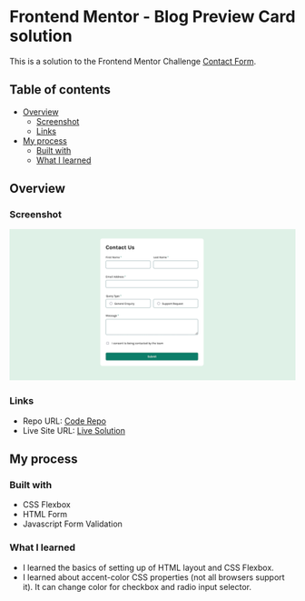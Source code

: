 # Frontend Mentor - Blog Preview Card solution

This is a solution to the Frontend Mentor Challenge [Contact Form](https://www.frontendmentor.io/challenges/contact-form--G-hYlqKJj).

## Table of contents

- [Overview](#overview)
  - [Screenshot](#screenshot)
  - [Links](#links)
- [My process](#my-process)
  - [Built with](#built-with)
  - [What I learned](#what-i-learned)


## Overview

### Screenshot

![Screenshot](./screenshot.png)

### Links

- Repo URL: [Code Repo](https://github.com/nishantm96/nishantm96.github.io/tree/main/contact-form)
- Live Site URL: [Live Solution](https://nishantm96.github.io/contact-form)

## My process

### Built with

- CSS Flexbox
- HTML Form
- Javascript Form Validation

### What I learned

- I learned the basics of setting up of HTML layout and CSS Flexbox.
- I learned about accent-color CSS properties (not all browsers support it). It can change color for checkbox and radio input selector.